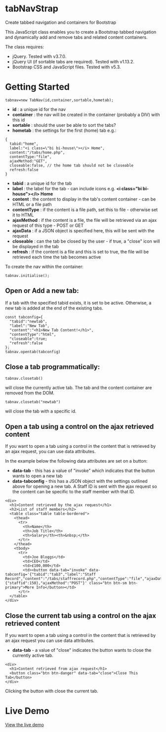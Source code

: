 # tabNavStrap
Create tabbed navigation and containers for Bootstrap

This JavaScript class enables you to create a Bootstrap tabbed navigation and dynamically add and remove tabs and related content containers.

The class requires:
* jQuery. Tested with v3.7.0.
* jQuery UI (if sortable tabs are required). Tested with v1.13.2.
* Bootstrap CSS and JavaScript files. Tested with v5.3.

# Getting Started

```tabnav=new TabNav(id,container,sortable,hometab);```

* **id** : a unique id for the nav
* **container** : the nav will be created in the container (probably a DIV) with this id
* **sortable** : should the user be able to sort the tabs?
* **hometab** : the settings for the first (home) tab e.g.:

```
{
  tabid:"home",
  label:"<i class=\"bi bi-house\"></i> Home",
  content:"/tabs/home.php",
  contentType:"file",
  ajaxMethod:"GET",
  closeable:false, // the home tab should not be closeable
  refresh:false
}
```
* **tabid** : a unique id for the tab
* **label** : the label for the tab - can include icons e.g. **&lt;i class="bi bi-house">&lt;/i> Home**
* **content** : the content to display in the tab's content container - can be HTML or a file path
* **contentType** : if the content is a file path, set this to file - otherwise set it to HTML
* **ajaxMethod** : if the content is a file, the file will be retrieved via an ajax request of this type - POST or GET
* **ajaxData** : if a JSON object is specified here, this will be sent with the request
* **closeable** : can the tab be closed by the user - if true, a "close" icon will be displayed in the tab
* **refresh** : if the content is a file and this is set to true, the file will be retrieved each time the tab becomes active

To create the nav within the container:

```tabnav.initialise();```

## Open or Add a new tab:
If a tab with the specified tabid exists, it is set to be active. Otherwise, a new tab is added at the end of the existing tabs.
```
const tabconfig={
  "tabid":"newtab",
  "label":"New Tab",
  "content":"<h1>New Tab Content!</h1>",
  "contentType":"html",
  "closeable":true;
  "refresh":false  
};
tabnav.opentab(tabconfig)
```

## Close a tab programmatically:

```tabnav.closetab()```

will close the currently active tab. The tab and the content container are removed from the DOM.

```tabnav.closetab("newtab")```

will close the tab with a specific id.

## Open a tab using a control on the ajax retrieved content
If you want to open a tab using a control in the content that is retrieved by an ajax request, you can use data attributes.

In the example below the following data attributes are set on a button:

* **data-tab** - this has a value of "invoke" which indicates that the button wants to open a new tab
* **data-tabconfig** - this has a JSON object with the settings outlined above for opening a new tab. A Staff ID is sent with the ajax request so the content can be specific to the staff member with that ID.

```
<div>
  <h1>Content retrieved by the ajax request</h1>
  <h2>List of staff members</h2>
  <table class="table table-bordered">
    <thead>
      <tr>
        <th>Name</th>
        <th>Job Title</th>
        <th>Salary</th><th>&nbsp;</th>
      </tr>
    </thead>
    <tbody>
      <tr>
        <td>Joe Bloggs</td>
        <td>CEO</td>
        <td>£100,000</td>
        <td><button data-tab="invoke" data-tabconfig='{"tabid":"tab3","label":"Staff Record","content":"/tabs/staffrecord.php","contentType":"file","ajaxData":{"staffid":150},"ajaxMethod":"POST"}' class="btn btn-sm btn-primary">More Info</button></td>
      </tr>
  </table>
</div>
```
## Close the current tab using a control on the ajax retrieved content
If you want to open a tab using a control in the content that is retrieved by an ajax request you can use data attributes.

* **data-tab** - a value of "close" indicates the button wants to close the currently active tab.
```
<div>
  <h1>Content retrieved from ajax request</h1>
  <button class="btn btn-danger" data-tab="close">Close This Tab</button>
</div>
```
Clicking the button with close the current tab.

# Live Demo
[View the live demo](https://spbcodes.online/tabNavStrap)
